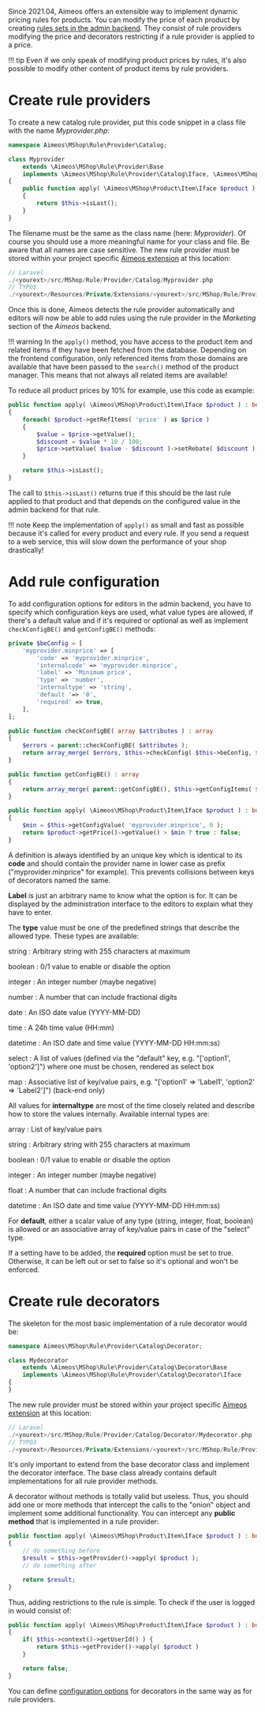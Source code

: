 Since 2021.04, Aimeos offers an extensible way to implement dynamic pricing rules for products. You can modify the price of each product by creating [rules sets in the admin backend](../manual/rules.md). They consist of rule providers modifying the price and decorators restricting if a rule provider is applied to a price.

!!! tip
    Even if we only speak of modifying product prices by rules, it's also possible to modify other content of product items by rule providers.

# Create rule providers

To create a new catalog rule provider, put this code snippet in a class file with the name *Myprovider.php*:

```php
namespace Aimeos\MShop\Rule\Provider\Catalog;

class Myprovider
	extends \Aimeos\MShop\Rule\Provider\Base
	implements \Aimeos\MShop\Rule\Provider\Catalog\Iface, \Aimeos\MShop\Rule\Provider\Factory\Iface
{
	public function apply( \Aimeos\MShop\Product\Item\Iface $product ) : bool
    {
        return $this->isLast();
    }
}
```

The filename must be the same as the class name (here: *Myprovider*). Of course you should use a more meaningful name for your class and file. Be aware that all names are case sensitive. The new rule provider must be stored within your project specific [Aimeos extension](../developer/extensions.md) at this location:

```php
// Laravel
./<yourext>/src/MShop/Rule/Provider/Catalog/Myprovider.php
// TYPO3
./<yourext>/Resources/Private/Extensions/<yourext>/src/MShop/Rule/Provider/Catalog/Myprovider.php
```

Once this is done, Aimeos detects the rule provider automatically and editors will now be able to add rules using the rule provider in the *Marketing* section of the *Aimeos* backend.

!!! warning
    In the `apply()` method, you have access to the product item and related items if they have been fetched from the database. Depending on the frontend configuration, only referenced items from those domains are available that have been passed to the `search()` method of the product manager. This means that not always all related items are available!

To reduce all product prices by 10% for example, use this code as example:

```php
public function apply( \Aimeos\MShop\Product\Item\Iface $product ) : bool
{
	foreach( $product->getRefItems( 'price' ) as $price )
	{
		$value = $price->getValue();
		$discount = $value * 10 / 100;
		$price->setValue( $value - $discount )->setRebate( $discount );
	}

	return $this->isLast();
}
```

The call to `$this->isLast()` returns true if this should be the last rule applied to that product and that depends on the configured value in the admin backend for that rule.

!!! note
    Keep the implementation of `apply()` as small and fast as possible because it's called for every product and every rule. If you send a request to a web service, this will slow down the performance of your shop drastically!

# Add rule configuration

To add configuration options for editors in the admin backend, you have to specify which configuration keys are used, what value types are allowed, if there's a default value and if it's required or optional as well as implement `checkConfigBE()` and `getConfigBE()` methods:

```php
private $beConfig = [
    'myprovider.minprice' => [
        'code' => 'myprovider.minprice',
        'internalcode' => 'myprovider.minprice',
        'label' => 'Minimum price',
        'type' => 'number',
        'internaltype' => 'string',
        'default '=> '0',
        'required' => true,
    ],
];

public function checkConfigBE( array $attributes ) : array
{
	$errors = parent::checkConfigBE( $attributes );
	return array_merge( $errors, $this->checkConfig( $this->beConfig, $attributes ) );
}

public function getConfigBE() : array
{
	return array_merge( parent::getConfigBE(), $this->getConfigItems( $this->beConfig ) );
}

public function apply( \Aimeos\MShop\Product\Item\Iface $product ) : bool
{
	$min = $this->getConfigValue( 'myprovider.minprice', 0 );
	return $product->getPrice()->getValue() > $min ? true : false;
}
```

A definition is always identified by an unique key which is identical to its **code** and should contain the provider name in lower case as prefix ("myprovider.minprice" for example). This prevents collisions between keys of decorators named the same.

**Label** is just an arbitrary name to know what the option is for. It can be displayed by the administration interface to the editors to explain what they have to enter.

The **type** value must be one of the predefined strings that describe the allowed type. These types are available:

string
: Arbitrary string with 255 characters at maximum

boolean
: 0/1 value to enable or disable the option

integer
: An integer number (maybe negative)

number
:  A number that can include fractional digits

date
: An ISO date value (YYYY-MM-DD)

time
: A 24h time value (HH:mm)

datetime
: An ISO date and time value (YYYY-MM-DD HH:mm:ss)

select
: A list of values (defined via the "default" key, e.g. "['option1', 'option2']") where one must be chosen, rendered as select box

map
: Associative list of key/value pairs, e.g. "['option1' => 'Label1', 'option2' => 'Label2']") (back-end only)

All values for **internaltype** are most of the time closely related and describe how to store the values internally. Available internal types are:

array
: List of key/value pairs

string
: Arbitrary string with 255 characters at maximum

boolean
: 0/1 value to enable or disable the option

integer
: An integer number (maybe negative)

float
:  A number that can include fractional digits

datetime
: An ISO date and time value (YYYY-MM-DD HH:mm:ss)

For **default**, either a scalar value of any type (string, integer, float, boolean) is allowed or an associative array of key/value pairs in case of the "select" type.

If a setting have to be added, the **required** option must be set to true. Otherwise, it can be left out or set to false so it's optional and won't be enforced.

# Create rule decorators

The skeleton for the most basic implementation of a rule decorator would be:

```php
namespace Aimeos\MShop\Rule\Provider\Catalog\Decorator;

class Mydecorator
	extends \Aimeos\MShop\Rule\Provider\Catalog\Decorator\Base
	implements \Aimeos\MShop\Rule\Provider\Catalog\Decorator\Iface
{
}
```
The new rule provider must be stored within your project specific [Aimeos extension](../developer/extensions.md) at this location:

```php
// Laravel
./<yourext>/src/MShop/Rule/Provider/Catalog/Decorator/Mydecorator.php
// TYPO3
./<yourext>/Resources/Private/Extensions/<yourext>/src/MShop/Rule/Provider/Catalog/Decorator/Mydecorator.php
```

It's only important to extend from the base decorator class and implement the decorator interface. The base class already contains default implementations for all rule provider methods.

A decorator without methods is totally valid but useless. Thus, you should add one or more methods that intercept the calls to the "onion" object and implement some additional functionality. You can intercept any **public method** that is implemented in a rule provider:

```php
public function apply( \Aimeos\MShop\Product\Item\Iface $product ) : bool
{
    // do something before
    $result = $this->getProvider()->apply( $product );
    // do something after

    return $result;
}
```

Thus, adding restrictions to the rule is simple. To check if the user is logged in would consist of:

```php
public function apply( \Aimeos\MShop\Product\Item\Iface $product ) : bool
{
	if( $this->context()->getUserId() ) {
	    return $this->getProvider()->apply( $product )
	}

	return false;
}
```

You can define [configuration options](#add-rule-configuration) for decorators in the same way as for rule providers.
